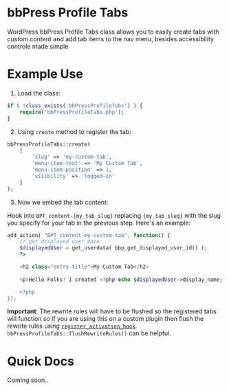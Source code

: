# bbPress Profile Tabs
WordPress bbPress Profile Tabs class allows you to easily create tabs with custom content and add tab items to the nav menu, besides accessibility controle made simple

# Example Use

1. Load the class:

```php
if ( !class_exists('bbPressProfileTabs') ) {
    require('bbPressProfileTabs.php');
}
```

2. Using <code>create</code> method to register the tab:

```php
bbPressProfileTabs::create(
    [
        'slug' => 'my-custom-tab',
        'menu-item-text' => 'My Custom Tab',
        'menu-item-position' => 1,
        'visibility' => 'logged-in'
    ]
);
```

3. Now we embed the tab content:

Hook into `BPT_content-{my_tab_slug}` replacing `{my_tab_slug}` with the slug you specify for your tab in the previous step. Here's an example:

```php
add_action( "BPT_content-my-custom-tab", function() {
    // get displayed user data
    $displayedUser = get_userdata( bbp_get_displayed_user_id() );
    ?>

    <h2 class="entry-title">My Custom Tab</h2>
    
    <p>Hello Folks! I created <?php echo $displayedUser->display_name; ?>'s custom tab with bbPress Profile Tabs from @Samuel_Elh!</p>

    <?php
});
```

**Important**: The rewrite rules will have to be flushed so the registered tabs will function so if you are using this on a custom plugin then flush the rewrite rules using [`register_activation_hook`](https://developer.wordpress.org/reference/functions/register_activation_hook/). `bbPressProfileTabs::flushRewriteRules()` can be helpful.

# Quick Docs

Coming soon..
